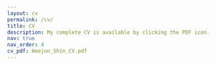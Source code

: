 ```yaml
---
layout: cv
permalink: /cv/
title: CV
description: My complete CV is available by clicking the PDF icon.
nav: true
nav_order: 4
cv_pdf: Heejun_Shin_CV.pdf
---
```

